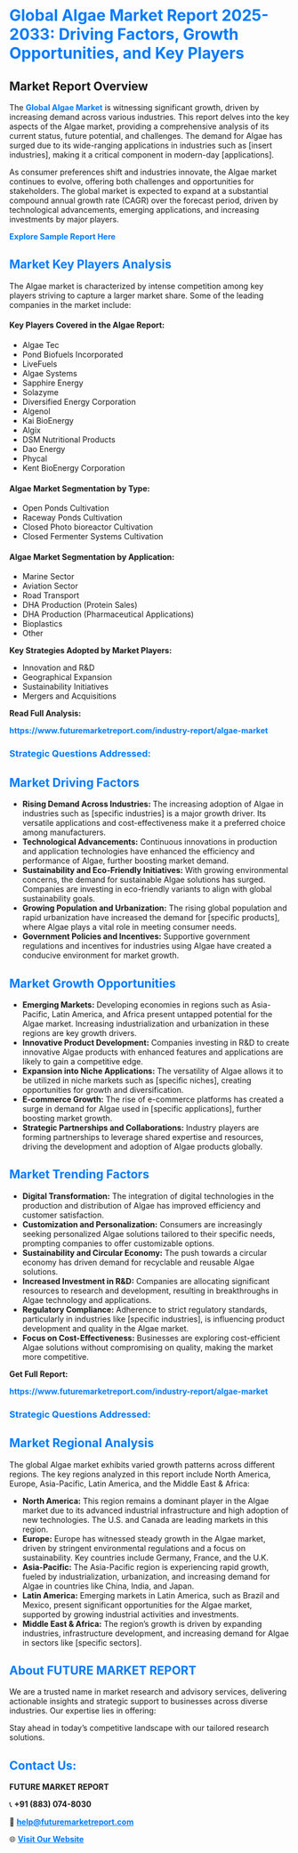 <h1 style="color: #007BFF;">Global Algae Market Report 2025-2033: Driving Factors, Growth Opportunities, and Key Players</h1>

<section id="overview">
<h2>Market Report Overview</h2>
<p>The <a href="https://www.futuremarketreport.com/industry-report/algae-market" style="color: #007BFF; text-decoration: none;"><strong>Global Algae Market</strong></a> is witnessing significant growth, driven by increasing demand across various industries. This report delves into the key aspects of the Algae market, providing a comprehensive analysis of its current status, future potential, and challenges. The demand for Algae has surged due to its wide-ranging applications in industries such as [insert industries], making it a critical component in modern-day [applications].</p>
<p>As consumer preferences shift and industries innovate, the Algae market continues to evolve, offering both challenges and opportunities for stakeholders. The global market is expected to expand at a substantial compound annual growth rate (CAGR) over the forecast period, driven by technological advancements, emerging applications, and increasing investments by major players.</p>
</section>

<section id="overview">
<p><a href="https://www.futuremarketreport.com/request-sample/reportId=49185" style="color: #007BFF; text-decoration: none;"><strong>Explore Sample Report Here</strong></a></p>
</section>

<section id="key-players">
<h2 style="color: #007BFF;">Market Key Players Analysis</h2>
<p>The Algae market is characterized by intense competition among key players striving to capture a larger market share. Some of the leading companies in the market include:</p>
<h4>Key Players Covered in the Algae Report:</h4>
<ul><li>Algae Tec</li><li>Pond Biofuels Incorporated</li><li>LiveFuels</li><li>Algae Systems</li><li>Sapphire Energy</li><li>Solazyme</li><li>Diversified Energy Corporation</li><li>Algenol</li><li>Kai BioEnergy</li><li>Algix</li><li>DSM Nutritional Products</li><li>Dao Energy</li><li>Phycal</li><li>Kent BioEnergy Corporation</li></ul>
<h4>Algae Market Segmentation by Type:</h4>
<ul><li>Open Ponds Cultivation</li><li>Raceway Ponds Cultivation</li><li>Closed Photo bioreactor Cultivation</li><li>Closed Fermenter Systems Cultivation</li></ul>

<h4>Algae Market Segmentation by Application:</h4>
<ul><li>Marine Sector</li><li>Aviation Sector</li><li>Road Transport</li><li>DHA Production (Protein Sales)</li><li>DHA Production (Pharmaceutical Applications)</li><li>Bioplastics</li><li>Other</li></ul>
<p><strong>Key Strategies Adopted by Market Players:</strong></p>
<ul>
<li>Innovation and R&D</li>
<li>Geographical Expansion</li>
<li>Sustainability Initiatives</li>
<li>Mergers and Acquisitions</li>
</ul>
</section>

<section>
<p><strong>Read Full Analysis: </strong></p><a href="https://www.futuremarketreport.com/industry-report/algae-market" style="color: #007BFF; text-decoration: none;"><strong>https://www.futuremarketreport.com/industry-report/algae-market</strong></a>
<h3 style="color: #007BFF;">Strategic Questions Addressed:</h3>
</section>

<section id="driving-factors">
<h2 style="color: #007BFF;">Market Driving Factors</h2>
<ul>
<li><strong>Rising Demand Across Industries:</strong> The increasing adoption of Algae in industries such as [specific industries] is a major growth driver. Its versatile applications and cost-effectiveness make it a preferred choice among manufacturers.</li>
<li><strong>Technological Advancements:</strong> Continuous innovations in production and application technologies have enhanced the efficiency and performance of Algae, further boosting market demand.</li>
<li><strong>Sustainability and Eco-Friendly Initiatives:</strong> With growing environmental concerns, the demand for sustainable Algae solutions has surged. Companies are investing in eco-friendly variants to align with global sustainability goals.</li>
<li><strong>Growing Population and Urbanization:</strong> The rising global population and rapid urbanization have increased the demand for [specific products], where Algae plays a vital role in meeting consumer needs.</li>
<li><strong>Government Policies and Incentives:</strong> Supportive government regulations and incentives for industries using Algae have created a conducive environment for market growth.</li>
</ul>
</section>

<section id="growth-opportunities">
<h2 style="color: #007BFF;">Market Growth Opportunities</h2>
<ul>
<li><strong>Emerging Markets:</strong> Developing economies in regions such as Asia-Pacific, Latin America, and Africa present untapped potential for the Algae market. Increasing industrialization and urbanization in these regions are key growth drivers.</li>
<li><strong>Innovative Product Development:</strong> Companies investing in R&D to create innovative Algae products with enhanced features and applications are likely to gain a competitive edge.</li>
<li><strong>Expansion into Niche Applications:</strong> The versatility of Algae allows it to be utilized in niche markets such as [specific niches], creating opportunities for growth and diversification.</li>
<li><strong>E-commerce Growth:</strong> The rise of e-commerce platforms has created a surge in demand for Algae used in [specific applications], further boosting market growth.</li>
<li><strong>Strategic Partnerships and Collaborations:</strong> Industry players are forming partnerships to leverage shared expertise and resources, driving the development and adoption of Algae products globally.</li>
</ul>
</section>

<section id="trending-factors">
<h2 style="color: #007BFF;">Market Trending Factors</h2>
<ul>
<li><strong>Digital Transformation:</strong> The integration of digital technologies in the production and distribution of Algae has improved efficiency and customer satisfaction.</li>
<li><strong>Customization and Personalization:</strong> Consumers are increasingly seeking personalized Algae solutions tailored to their specific needs, prompting companies to offer customizable options.</li>
<li><strong>Sustainability and Circular Economy:</strong> The push towards a circular economy has driven demand for recyclable and reusable Algae solutions.</li>
<li><strong>Increased Investment in R&D:</strong> Companies are allocating significant resources to research and development, resulting in breakthroughs in Algae technology and applications.</li>
<li><strong>Regulatory Compliance:</strong> Adherence to strict regulatory standards, particularly in industries like [specific industries], is influencing product development and quality in the Algae market.</li>
<li><strong>Focus on Cost-Effectiveness:</strong> Businesses are exploring cost-efficient Algae solutions without compromising on quality, making the market more competitive.</li>
</ul>
</section>

<section>
<p><strong>Get Full Report: </strong></p><a href="https://www.futuremarketreport.com/industry-report/algae-market" style="color: #007BFF; text-decoration: none;"><strong>https://www.futuremarketreport.com/industry-report/algae-market</strong></a>
<h3 style="color: #007BFF;">Strategic Questions Addressed:</h3>
</section>


<section id="regional-analysis">
<h2 style="color: #007BFF;">Market Regional Analysis</h2>
<p>The global Algae market exhibits varied growth patterns across different regions. The key regions analyzed in this report include North America, Europe, Asia-Pacific, Latin America, and the Middle East & Africa:</p>
<ul>
<li><strong>North America:</strong> This region remains a dominant player in the Algae market due to its advanced industrial infrastructure and high adoption of new technologies. The U.S. and Canada are leading markets in this region.</li>
<li><strong>Europe:</strong> Europe has witnessed steady growth in the Algae market, driven by stringent environmental regulations and a focus on sustainability. Key countries include Germany, France, and the U.K.</li>
<li><strong>Asia-Pacific:</strong> The Asia-Pacific region is experiencing rapid growth, fueled by industrialization, urbanization, and increasing demand for Algae in countries like China, India, and Japan.</li>
<li><strong>Latin America:</strong> Emerging markets in Latin America, such as Brazil and Mexico, present significant opportunities for the Algae market, supported by growing industrial activities and investments.</li>
<li><strong>Middle East & Africa:</strong> The region’s growth is driven by expanding industries, infrastructure development, and increasing demand for Algae in sectors like [specific sectors].</li>
</ul>
</section>

<footer>
<h2 style="color: #007BFF;">About FUTURE MARKET REPORT</h2>
<p>We are a trusted name in market research and advisory services, delivering actionable insights and strategic support to businesses across diverse industries. Our expertise lies in offering:</p>

<p>Stay ahead in today’s competitive landscape with our tailored research solutions.</p>

<h2 style="color: #007BFF;">Contact Us:</h2>
<p><strong>FUTURE MARKET REPORT</strong></p>
<p>📞 <strong>+91 (883) 074-8030</strong></p>
<p>📧 <strong><a href="mailto:help@futuremarketreport.com" style="color: #007BFF;">help@futuremarketreport.com</a></strong></p>
<p>🌐 <strong><a href="https://www.futuremarketreport.com/" style="color: #007BFF;">Visit Our Website</a></strong></p>
</footer>